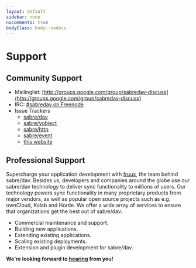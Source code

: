 ```yaml
---
layout: default
sidebar: none
nocomments: true
bodyClass: body--nodocs
---
```


Support
=======

## <i class="fa fa-group"></i> Community Support

* Mailinglist: [http://groups.google.com/group/sabredav-discuss](http://groups.google.com/group/sabredav-discuss)
* IRC: [#sabredav on Freenode](irc://irc.freenode.net/sabredav)
* Issue Trackers
  * [sabre/dav](https://github.com/fruux/sabre-dav/issues/)
  * [sabre/vobject](https://github.com/fruux/sabre-vobject/issues/)
  * [sabre/http](https://github.com/fruux/sabre-http/issues/)
  * [sabre/event](https://github.com/fruux/sabre-event/issues/)
  * [this website](https://github.com/fruux/sabre.io/issues/)

## <i class="fa fa-rocket"></i> Professional Support

Supercharge your application development with [fruux](https://fruux.com), the team behind sabre/dav. Besides us, developers and companies around the globe use our sabre/dav technology to deliver sync functionality to millions of users. Our technology powers sync functionality in many proprietary products from major vendors, as well as popular open source projects such as e.g. ownCloud, Kolab and Horde. We offer a wide array of services to ensure that organizations get the best out of sabre/dav:

* Commercial maintenance and support.
* Building new applications.
* Extending existing applications.
* Scaling existing deployments.
* Extension and plugin development for sabre/dav.

**We're looking forward to [hearing](mailto:sales@fruux.com) from you!**
